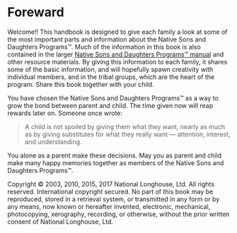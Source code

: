 # Foreward

Welcome!! This handbook is designed to give each family a look at some of the most important parts and information about the Native Sons and Daughters Programs&trade;. Much of the information in this book is also contained in the larger [Native Sons and Daughters Programs&trade; manual](http://www.nationallonghouse.org/program-manual) and other resource materials. By giving this information to each family, it shares some of the basic information, and will hopefully spawn creativity with individual members, and in the tribal groups, which are the heart of the program. Share this book together with your child.

You have chosen the Native Sons and Daughters Programs&trade; as a way to grow the bond between parent and child. The time given now will reap rewards later on. Someone once wrote: 
> A child is not spoiled by giving them what they want, nearly as much as by giving substitutes for what they really want &mdash; attention, interest, and understanding. 

You alone as a parent make these decisions. May you as parent and child make many happy memories together as
members of the Native Sons and Daughters Programs&trade;.

Copyright &copy; 2003, 2010, 2015, 2017 National Longhouse, Ltd. All rights reserved.
International copyright secured. No part of this book may be reproduced, stored in
a retrieval system, or transmitted in any form or by any means, now known or
hereafter invented, electronic, mechanical, photocopying, xerography, recording, or
otherwise, without the prior written consent of National Longhouse, Ltd.
